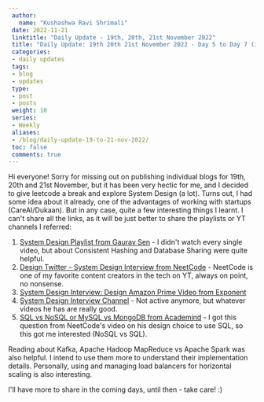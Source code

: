 ```yaml
---
 author:
   name: "Kushashwa Ravi Shrimali"
 date: 2022-11-21
 linktitle: "Daily Update - 19th, 20th, 21st November 2022"
 title: "Daily Update: 19th 20th 21st November 2022 - Day 5 to Day 7 (inclusive)"
 categories:
 - daily updates
 tags:
 - blog
 - updates
 type:
 - post
 - posts
 weight: 10
 series:
 - Weekly
 aliases:
 - /blog/daily-update-19-to-21-nov-2022/
 toc: false
 comments: true
---
```


Hi everyone! Sorry for missing out on publishing individual blogs for 19th, 20th and 21st November, but it has been very hectic for me, and I decided to give leetcode a break and explore System Design (a lot). Turns out, I had some idea about it already, one of the advantages of working with startups (CareAI/Dukaan). But in any case, quite a few interesting things I learnt. I can't share all the links, as it will be just better to share the playlists or YT channels I referred:

1. [System Design Playlist from Gaurav Sen](https://www.youtube.com/playlist?list=PLMCXHnjXnTnvo6alSjVkgxV-VH6EPyvoX) - I didn't watch every single video, but about Consistent Hashing and Database Sharing were quite helpful.
2. [Design Twitter - System Design Interview from NeetCode](https://www.youtube.com/watch?v=o5n85GRKuzk) - NeetCode is one of my favorite content creators in the tech on YT, always on point, no nonsense.
3. [System Design Interview: Design Amazon Prime Video from Exponent](https://www.youtube.com/watch?v=PuU_0esYyhg)
4. [System Design Interview Channel](https://www.youtube.com/@SystemDesignInterview) - Not active anymore, but whatever videos he has are really good.
5. [SQL vs NoSQL or MySQL vs MongoDB from Academind](https://www.youtube.com/watch?v=ZS_kXvOeQ5Y) - I got this question from NeetCode's video on his design choice to use SQL, so this got me interested (NoSQL vs SQL).

Reading about Kafka, Apache Hadoop MapReduce vs Apache Spark was also helpful. I intend to use them more to understand their implementation details. Personally, using and managing load balancers for horizontal scaling is also interesting.

I'll have more to share in the coming days, until then - take care! :)
